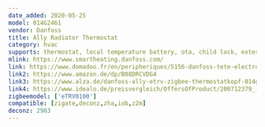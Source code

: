 ```yaml
---
date_added: 2020-05-25
model: 014G2461
vendor: Danfoss
title: Ally Radiator Thermostat
category: hvac
supports: thermostat, local temperature battery, ota, child lock, external temperature sensor, % opening, open window detection
mlink: https://www.smartheating.danfoss.com/
link: https://www.domadoo.fr/en/peripheriques/5156-danfoss-tete-electronique-ally-zigbee-30-5702425245008.html
link2: https://www.amazon.de/dp/B08DRCVDG4
link3: https://www.alza.de/danfoss-ally-etrv-zigbee-thermostatkopf-014g2460-d6277322.htm
link4: https://www.idealo.de/preisvergleich/OffersOfProduct/200712379_-ally-funk-heizkoerperthermostat-014g2460-danfoss.html
zigbeemodel: ['eTRV0100']
compatible: [zigate,deconz,zha,iob,z2m]
deconz: 2983
---
```




